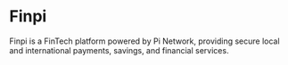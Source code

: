 # Finpi
Finpi is a FinTech platform powered by Pi Network, providing secure local and international payments, savings, and financial services.
